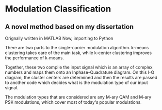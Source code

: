 # Modulation Classification
## A novel method based on my dissertation

Orignally written in MATLAB
Now, importing to Python

There are two parts to the single-carrier modulation algorithm. k-means clustering takes care of the main task, while k-center clustering improves the performance of k-means.

Together, these two compile the input signal which is an array of complex numbers and maps them onto an Inphase-Quadrature diagram. On this I-Q diagram, the cluster centers are determined and then the results are passed to another code which decides what is the modulation type of our input signal. 

The modulation types that are considered are any M-ary QAM and M-ary PSK modulations, which cover most of today's popular modulations.

